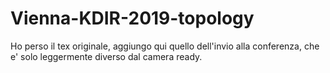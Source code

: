 # Vienna-KDIR-2019-topology
Ho perso il tex originale, aggiungo qui quello dell'invio alla conferenza, che e' solo leggermente diverso dal camera ready.
